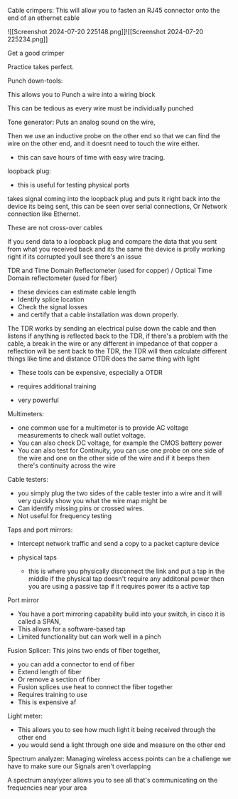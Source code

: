 


Cable crimpers:
This will allow you to fasten an RJ45 connector onto the end of an ethernet cable





![[Screenshot 2024-07-20 225148.png]]![[Screenshot 2024-07-20 225234.png]]



Get a good crimper 

Practice takes perfect.






Punch down-tools:

This allows you to Punch a wire into a wiring block

This can be tedious as every wire must be individually punched








Tone generator:
Puts an analog sound on the wire, 

Then we use an inductive probe on the other end so that we can find the wire on the other end, and it doesnt need to touch the wire either.


- this can save hours of time with easy wire tracing. 








loopback plug:
- this is useful for testing physical ports 


takes signal coming into the loopback plug and puts it right back into the device its being sent, this can be seen over serial connections, Or Network connection like Ethernet.

These are not cross-over cables


If you send data to a loopback plug and compare the data that you sent from what you received back and its the same the device is prolly working right if its corrupted youll see there's an issue 





TDR and 
Time Domain Reflectometer (used for copper) / Optical Time Domain reflectometer (used for fiber)
- these devices can estimate cable length
- Identify splice location
- Check the signal losses
- and certify that a cable installation was down properly. 



The TDR works by sending an electrical pulse down the cable and then listens if anything is reflected back to the TDR, if there's a problem with the cable, a break in the wire or any different in impedance of that copper a reflection will be sent back to the TDR, the TDR will then calculate different things like time and distance
OTDR does the same thing with light



- These tools can be expensive, especially a OTDR 

- requires additional training


- very powerful 






Multimeters:
- one common use for a multimeter is to provide AC voltage measurements to check wall outlet voltage.
- You can also check DC voltage, for example the CMOS battery power
- You can also test for Continuity, you can use one probe on one side of the wire and one on the other side of the wire and if it beeps then there's continuity across the wire 










Cable testers:
- you simply plug the two sides of the cable tester into a wire and it will very quickly show you what the wire map might be 
- Can identify missing pins or crossed wires.
- Not useful for frequency testing








Taps and port mirrors:
- Intercept network traffic and send a copy to a packet capture device 



- physical taps
	- this is where you physically disconnect the link and put a tap in the middle if the physical tap doesn't require any additonal power then you are using a passive tap if it requires power its a active tap 



Port mirror
- You have a port mirroring capability build into your switch, in cisco it is called a SPAN, 
- This allows for a software-based tap 
- Limited functionality but can work well in a pinch





Fusion Splicer:
This joins two ends of fiber together, 
- you can add a connector to end of fiber
- Extend length of fiber
- Or remove a section of fiber
- Fusion splices use heat to connect the fiber together
- Requires training to use 
- This is expensive af


Light meter:
- This allows you to see how much light it being received through the other end 
- you would send a light through one side and measure on the other end





Spectrum analyzer:
Managing wireless access points can be a challenge we have to make sure our Signals aren't overlapping

A spectrum anaylyzer allows you to see all that's communicating on the frequencies near your area 